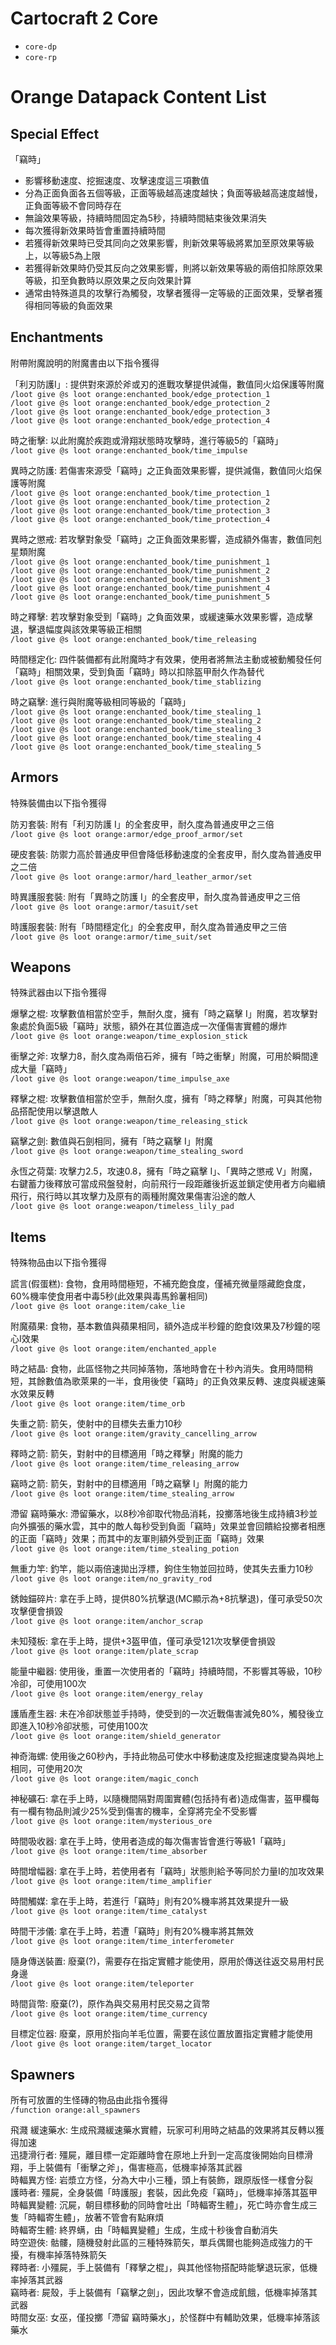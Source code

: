 # Cartocraft 2 Core

- `core-dp`
- `core-rp`

# Orange Datapack Content List

## Special Effect

「竊時」
* 影響移動速度、挖掘速度、攻擊速度這三項數值
* 分為正面負面各五個等級，正面等級越高速度越快；負面等級越高速度越慢，正負面等級不會同時存在
* 無論效果等級，持續時間固定為5秒，持續時間結束後效果消失
* 每次獲得新效果時皆會重置持續時間
* 若獲得新效果時已受其同向之效果影響，則新效果等級將累加至原效果等級上，以等級5為上限
* 若獲得新效果時仍受其反向之效果影響，則將以新效果等級的兩倍扣除原效果等級，扣至負數時以原效果之反向效果計算
* 通常由特殊道具的攻擊行為觸發，攻擊者獲得一定等級的正面效果，受擊者獲得相同等級的負面效果

## Enchantments

附帶附魔說明的附魔書由以下指令獲得  

「利刃防護I」: 提供對來源於斧或刃的進戰攻擊提供減傷，數值同火焰保護等附魔  
`/loot give @s loot orange:enchanted_book/edge_protection_1`  
`/loot give @s loot orange:enchanted_book/edge_protection_2`  
`/loot give @s loot orange:enchanted_book/edge_protection_3`  
`/loot give @s loot orange:enchanted_book/edge_protection_4`  

時之衝擊: 以此附魔於疾跑或滑翔狀態時攻擊時，進行等級5的「竊時」  
`/loot give @s loot orange:enchanted_book/time_impulse`  

異時之防護: 若傷害來源受「竊時」之正負面效果影響，提供減傷，數值同火焰保護等附魔  
`/loot give @s loot orange:enchanted_book/time_protection_1`  
`/loot give @s loot orange:enchanted_book/time_protection_2`  
`/loot give @s loot orange:enchanted_book/time_protection_3`  
`/loot give @s loot orange:enchanted_book/time_protection_4`  

異時之懲戒: 若攻擊對象受「竊時」之正負面效果影響，造成額外傷害，數值同剋星類附魔  
`/loot give @s loot orange:enchanted_book/time_punishment_1`  
`/loot give @s loot orange:enchanted_book/time_punishment_2`  
`/loot give @s loot orange:enchanted_book/time_punishment_3`  
`/loot give @s loot orange:enchanted_book/time_punishment_4`  
`/loot give @s loot orange:enchanted_book/time_punishment_5`  

時之釋擊: 若攻擊對象受到「竊時」之負面效果，或緩速藥水效果影響，造成擊退，擊退幅度與該效果等級正相關  
`/loot give @s loot orange:enchanted_book/time_releasing`  

時間穩定化: 四件裝備都有此附魔時才有效果，使用者將無法主動或被動觸發任何「竊時」相關效果，受到負面「竊時」時以扣除盔甲耐久作為替代  
`/loot give @s loot orange:enchanted_book/time_stablizing`  

時之竊擊: 進行與附魔等級相同等級的「竊時」  
`/loot give @s loot orange:enchanted_book/time_stealing_1`  
`/loot give @s loot orange:enchanted_book/time_stealing_2`  
`/loot give @s loot orange:enchanted_book/time_stealing_3`  
`/loot give @s loot orange:enchanted_book/time_stealing_4`  
`/loot give @s loot orange:enchanted_book/time_stealing_5`  

## Armors

特殊裝備由以下指令獲得  

防刃套裝: 附有「利刃防護 I」的全套皮甲，耐久度為普通皮甲之三倍  
`/loot give @s loot orange:armor/edge_proof_armor/set`  

硬皮套裝: 防禦力高於普通皮甲但會降低移動速度的全套皮甲，耐久度為普通皮甲之二倍  
`/loot give @s loot orange:armor/hard_leather_armor/set`  

時異護服套裝: 附有「異時之防護 I」的全套皮甲，耐久度為普通皮甲之三倍  
`/loot give @s loot orange:armor/tasuit/set`  

時護服套裝: 附有「時間穩定化」的全套皮甲，耐久度為普通皮甲之三倍  
`/loot give @s loot orange:armor/time_suit/set`  

## Weapons

特殊武器由以下指令獲得  

爆擊之棍: 攻擊數值相當於空手，無耐久度，擁有「時之竊擊 I」附魔，若攻擊對象處於負面5級「竊時」狀態，額外在其位置造成一次僅傷害實體的爆炸  
`/loot give @s loot orange:weapon/time_explosion_stick`  

衝擊之斧: 攻擊力8，耐久度為兩倍石斧，擁有「時之衝擊」附魔，可用於瞬間達成大量「竊時」  
`/loot give @s loot orange:weapon/time_impulse_axe`  

釋擊之棍: 攻擊數值相當於空手，無耐久度，擁有「時之釋擊」附魔，可與其他物品搭配使用以擊退敵人  
`/loot give @s loot orange:weapon/time_releasing_stick`  

竊擊之劍: 數值與石劍相同，擁有「時之竊擊 I」附魔  
`/loot give @s loot orange:weapon/time_stealing_sword`  

永恆之荷葉: 攻擊力2.5，攻速0.8，擁有「時之竊擊 I」、「異時之懲戒 V」附魔，右鍵蓄力後釋放可當成飛盤發射，向前飛行一段距離後折返並鎖定使用者方向繼續飛行，飛行時以其攻擊力及原有的兩種附魔效果傷害沿途的敵人  
`/loot give @s loot orange:weapon/timeless_lily_pad`  

## Items

特殊物品由以下指令獲得  

謊言(假蛋糕): 食物，食用時間極短，不補充飽食度，僅補充微量隱藏飽食度，60%機率使食用者中毒5秒(此效果與毒馬鈴薯相同)  
`/loot give @s loot orange:item/cake_lie`  

附魔蘋果: 食物，基本數值與蘋果相同，額外造成半秒鐘的飽食I效果及7秒鐘的噁心I效果  
`/loot give @s loot orange:item/enchanted_apple`  

時之結晶: 食物，此區怪物之共同掉落物，落地時會在十秒內消失。食用時間稍短，其餘數值為歌萊果的一半，食用後使「竊時」的正負效果反轉、速度與緩速藥水效果反轉  
`/loot give @s loot orange:item/time_orb`  

失重之箭: 箭矢，使射中的目標失去重力10秒  
`/loot give @s loot orange:item/gravity_cancelling_arrow`  

釋時之箭: 箭矢，對射中的目標適用「時之釋擊」附魔的能力  
`/loot give @s loot orange:item/time_releasing_arrow`  

竊時之箭: 箭矢，對射中的目標適用「時之竊擊 I」附魔的能力  
`/loot give @s loot orange:item/time_stealing_arrow`  

滯留 竊時藥水: 滯留藥水，以8秒冷卻取代物品消耗，投擲落地後生成持續3秒並向外擴張的藥水雲，其中的敵人每秒受到負面「竊時」效果並會回饋給投擲者相應的正面「竊時」效果；而其中的友軍則額外受到正面「竊時」效果  
`/loot give @s loot orange:item/time_stealing_potion`  

無重力竿: 釣竿，能以兩倍速拋出浮標，鉤住生物並回拉時，使其失去重力10秒  
`/loot give @s loot orange:item/no_gravity_rod`  

銹蝕錨碎片: 拿在手上時，提供80%抗擊退(MC顯示為+8抗擊退)，僅可承受50次攻擊便會損毀  
`/loot give @s loot orange:item/anchor_scrap`  

未知殘板: 拿在手上時，提供+3盔甲值，僅可承受121次攻擊便會損毀  
`/loot give @s loot orange:item/plate_scrap`  

能量中繼器: 使用後，重置一次使用者的「竊時」持續時間，不影響其等級，10秒冷卻，可使用100次  
`/loot give @s loot orange:item/energy_relay`  

護盾產生器: 未在冷卻狀態並手持時，使受到的一次近戰傷害減免80%，觸發後立即進入10秒冷卻狀態，可使用100次  
`/loot give @s loot orange:item/shield_generator`  

神奇海螺: 使用後之60秒內，手持此物品可使水中移動速度及挖掘速度變為與地上相同，可使用20次  
`/loot give @s loot orange:item/magic_conch`  

神秘礦石: 拿在手上時，以隨機間隔對周圍實體(包括持有者)造成傷害，盔甲欄每有一欄有物品則減少25%受到傷害的機率，全穿將完全不受影響  
`/loot give @s loot orange:item/mysterious_ore`  

時間吸收器: 拿在手上時，使用者造成的每次傷害皆會進行等級1「竊時」  
`/loot give @s loot orange:item/time_absorber`  

時間增幅器: 拿在手上時，若使用者有「竊時」狀態則給予等同於力量I的加攻效果  
`/loot give @s loot orange:item/time_amplifier`  

時間觸媒: 拿在手上時，若進行「竊時」則有20%機率將其效果提升一級  
`/loot give @s loot orange:item/time_catalyst`  

時間干涉儀: 拿在手上時，若遭「竊時」則有20%機率將其無效  
`/loot give @s loot orange:item/time_interferometer`

隨身傳送裝置: 廢棄(?)，需要存在指定實體才能使用，原用於傳送往返交易用村民身邊  
`/loot give @s loot orange:item/teleporter`  

時間貨幣: 廢棄(?)，原作為與交易用村民交易之貨幣  
`/loot give @s loot orange:item/time_currency`

目標定位器: 廢棄，原用於指向羊毛位置，需要在該位置放置指定實體才能使用
`/loot give @s loot orange:item/target_locator`

## Spawners

所有可放置的生怪磚的物品由此指令獲得  
`/function orange:all_spawners`  

飛濺 緩速藥水: 生成飛濺緩速藥水實體，玩家可利用時之結晶的效果將其反轉以獲得加速  
迅捷滑行者: 殭屍，離目標一定距離時會在原地上升到一定高度後開始向目標滑翔，手上裝備有「衝擊之斧」，傷害極高，低機率掉落其武器  
時輻異方怪: 岩漿立方怪，分為大中小三種，頭上有裝飾，跟原版怪一樣會分裂  
護時者: 殭屍，全身裝備「時護服」套裝，因此免疫「竊時」，低機率掉落其盔甲  
時輻異變體: 沉屍，朝目標移動的同時會吐出「時輻寄生體」，死亡時亦會生成三隻「時輻寄生體」，放著不管會有點麻煩  
時輻寄生體: 終界螨，由「時輻異變體」生成，生成十秒後會自動消失  
時空遊俠: 骷髏，隨機發射此區的三種特殊箭矢，單兵偶爾也能夠造成強力的干擾，有機率掉落特殊箭矢  
釋時者: 小殭屍，手上裝備有「釋擊之棍」，與其他怪物搭配時能擊退玩家，低機率掉落其武器  
竊時者: 屍殼，手上裝備有「竊擊之劍」，因此攻擊不會造成飢餓，低機率掉落其武器  
時間女巫: 女巫，僅投擲「滯留 竊時藥水」，於怪群中有輔助效果，低機率掉落該藥水  
